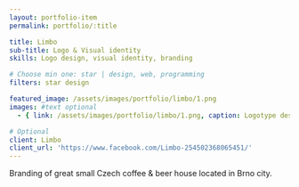 ```yaml
---
layout: portfolio-item
permalink: portfolio/:title

title: Limbo
sub-title: Logo & Visual identity
skills: Logo design, visual identity, branding

# Choose min one: star | design, web, programming
filters: star design

featured_image: /assets/images/portfolio/limbo/1.png
images: #text optional
  - { link: /assets/images/portfolio/limbo/1.png, caption: Logotype design}

# Optional
client: Limbo
client_url: 'https://www.facebook.com/Limbo-254502368065451/'
---
```

Branding of great small Czech coffee & beer house located in Brno city.
